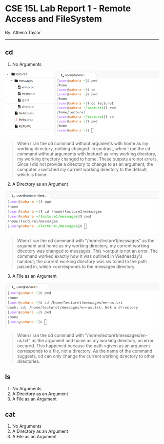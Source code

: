 
# CSE 15L Lab Report 1 - Remote Access and FileSystem
By: Athena Taylor
***

## cd
1. No Arguments
   
  ![Image](cd1.png)
  
>When I ran the cd command without arguments with home as my working directory, nothing changed. In contrast, when I ran the cd command without arguments with lecture1 as  >my working directory, my working directory changed to home. These outputs are not errors. Since I did not provide a directory to change to as an argument, the computer   >switched my current working directory to the default, which is home.
2. A Directory as an Argument

![Image](cd2.png)

>When I ran the cd command with "/home/lecture1/messages" as the argument and home as my working directory, my current working directory was changed to messages. This >output is not an error. The command worked exactly how it was outlined in Wednesday's handout; the current working directory was switched to the path passed in, which >corresponds to the messages directory.
3. A File as an Argument

![Image](cd3.png)

>When I ran the cd command with "/home/lecture1/messages/en-us.txt" as the argument and home as my working directory, an error occured. This happened because the path >given as an argument corresponds to a file, not a directory. As the name of the command suggests, cd can only change the current working directory to other directories.

## ls
1. No Arguments
2. A Directory as an Argument
3. A File as an Argument

## cat
1. No Arguments
2. A Directory as an Argument
3. A File as an Argument
